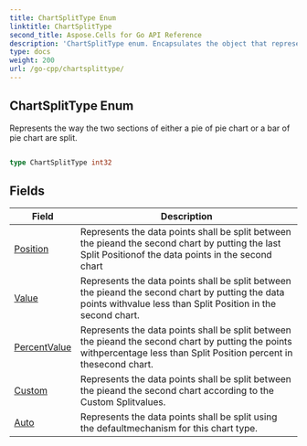 ```yaml
---
title: ChartSplitType Enum 
linktitle: ChartSplitType
second_title: Aspose.Cells for Go API Reference
description: 'ChartSplitType enum. Encapsulates the object that represents chartsplittype in Go.'
type: docs
weight: 200
url: /go-cpp/chartsplittype/
---
```


## ChartSplitType Enum

Represents the way the two sections of either a pie of pie chart or a bar of pie chart are split.

```go

type ChartSplitType int32


```

## Fields

| Field | Description |
| --- | --- |
|[Position](./position/) | Represents the data points shall be split between the pieand the second chart by putting the last Split Positionof the data points in the second chart | 
|[Value](./value/) | Represents the data points shall be split between the pieand the second chart by putting the data points withvalue less than Split Position in the second chart. | 
|[PercentValue](./percentvalue/) | Represents the data points shall be split between the pieand the second chart by putting the points withpercentage less than Split Position percent in thesecond chart. | 
|[Custom](./custom/) | Represents the data points shall be split between the pieand the second chart according to the Custom Splitvalues. | 
|[Auto](./auto/) | Represents the data points shall be split using the defaultmechanism for this chart type. | 
